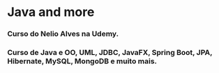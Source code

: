 # Java and more

### Curso do Nelio Alves na Udemy.
### Curso de Java e OO, UML, JDBC, JavaFX, Spring Boot, JPA, Hibernate, MySQL, MongoDB e muito mais.
